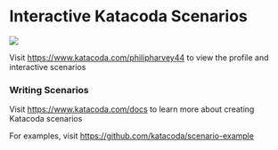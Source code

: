 # Interactive Katacoda Scenarios

[![](http://shields.katacoda.com/katacoda/philipharvey44/count.svg)](https://www.katacoda.com/philipharvey44 "Get your profile on Katacoda.com")

Visit https://www.katacoda.com/philipharvey44 to view the profile and interactive scenarios

### Writing Scenarios
Visit https://www.katacoda.com/docs to learn more about creating Katacoda scenarios

For examples, visit https://github.com/katacoda/scenario-example
